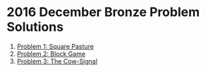 # 2016 December Bronze Problem Solutions
1. [Problem 1: Square Pasture](http://www.usaco.org/index.php?page=viewproblem2&cpid=663)
2. [Problem 2: Block Game](http://www.usaco.org/index.php?page=viewproblem2&cpid=664#)
3. [Problem 3: The Cow-Signal](http://www.usaco.org/index.php?page=viewproblem2&cpid=665)
